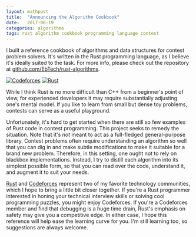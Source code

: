```yaml
---
layout: mathpost
title:  "Announcing the Algorithm Cookbook"
date:   2017-06-19
categories: algorithms
tags: rust algorithm cookbook programming language contest
---
```

I built a reference cookbook of algorithms and data structures for contest problem solvers. It's written in the Rust programming language, as I believe it's ideally suited to the task. For more info, please check out the repository at [github.com/EbTech/rust-algorithms](https://github.com/EbTech/rust-algorithms).

[![Codeforces](http://stat.codeforces.ru/images/codeforces-logo-with-upper-beta.png)](http://codeforces.com) [![Rust](https://www.rust-lang.org/logos/rust-logo-128x128.png)](https://www.rust-lang.org)

While I think Rust is no more difficult than C++ from a beginner's point of view, for experienced developers it may require substantially adjusting one's mental model. If you like to learn from small but dense toy problems, contests can serve as a useful playground.

Unfortunately, it's hard to get started when there are still so few examples of Rust code in contest programming. This project seeks to remedy the situation. Note that it's *not* meant to act as a full-fledged general-purpose library. Contest problems often require understanding an algorithm so well that you can dig in and make subtle modifications to make it suitable for a brand new problem. Therefore, in this setting, one ought not to rely on blackbox implementations. Instead, I try to distill each algorithm into its simplest possible form, so that you can read over the code, understand it, and augment it to suit your needs.

[Rust](https://www.rust-lang.org) and [Codeforces](http://codeforces.com) represent two of my favorite technology communities, which I hope to bring a little bit closer together. If you're a Rust programmer interested in honing your technical interview skills or solving cool programming puzzles, you might enjoy Codeforces. If you're a Codeforces member and find that debugging is a huge time drain, Rust's emphasis on safety may give you a competitive edge. In either case, I hope this reference will help ease the learning curve for you. I'm still learning too, so suggestions are always welcome.

